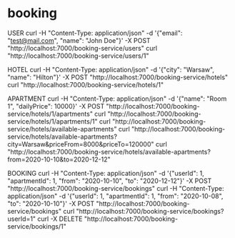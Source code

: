 # booking


USER
curl -H "Content-Type: application/json" -d '{"email": "test@mail.com", "name": "John Doe"}' -X POST "http://localhost:7000/booking-service/users"
curl "http://localhost:7000/booking-service/users/1"

HOTEL
curl -H "Content-Type: application/json" -d '{"city": "Warsaw", "name": "Hilton"}' -X POST "http://localhost:7000/booking-service/hotels"
curl "http://localhost:7000/booking-service/hotels/1"

APARTMENT
curl -H "Content-Type: application/json" -d '{"name": "Room 1", "dailyPrice": 10000}' -X POST "http://localhost:7000/booking-service/hotels/1/apartments"
curl "http://localhost:7000/booking-service/hotels/1/apartments/1"
curl "http://localhost:7000/booking-service/hotels/available-apartments"
curl "http://localhost:7000/booking-service/hotels/available-apartments?city=Warsaw&priceFrom=8000&priceTo=120000"
curl "http://localhost:7000/booking-service/hotels/available-apartments?from=2020-10-10&to=2020-12-12"

BOOKING
curl -H "Content-Type: application/json" -d '{"userId": 1, "apartmentId": 1, "from": "2020-10-10", "to": "2020-12-12"}' -X POST "http://localhost:7000/booking-service/bookings"
curl -H "Content-Type: application/json" -d '{"userId": 1, "apartmentId": 1, "from": "2020-10-08", "to": "2020-10-10"}' -X POST "http://localhost:7000/booking-service/bookings"
curl "http://localhost:7000/booking-service/bookings?userId=1"
curl -X DELETE "http://localhost:7000/booking-service/bookings/1"
